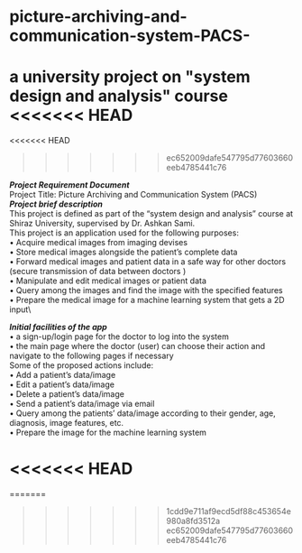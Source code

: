 # picture-archiving-and-communication-system-PACS-
a university project on "system design and analysis" course
<<<<<<< HEAD
=======
<<<<<<< HEAD
>>>>>>> ec652009dafe547795d77603660eeb4785441c76

**_Project Requirement Document_**\
Project Title: Picture Archiving and Communication System (PACS)\
**_Project brief description_**\
This project is defined as part of the “system design and analysis” course at Shiraz University, supervised by Dr. Ashkan Sami.\
This project  is an application used for the following purposes:\
•	Acquire medical images from imaging devises\
•	Store medical images alongside the patient’s complete data\
•	Forward medical images and patient data in a safe way for other doctors (secure transmission of data between doctors )\
•	Manipulate and edit medical images or patient data\
•	Query among the images and find the image with the specified features\
•	Prepare the medical image for a machine learning system that gets a 2D input\

**_Initial facilities of the app_**\
•	a sign-up/login page for the doctor to log into the system\
•	the main page where the doctor (user) can choose their action and navigate to the following pages if necessary\
Some of the proposed actions include:\
•	Add a patient’s data/image\
•	Edit a patient’s data/image\
•	Delete a patient’s data/image\
•	Send a patient’s data/image via email\
•	Query among the patients’ data/image according to their gender, age, diagnosis, image features, etc.\
•	Prepare the image for the machine learning system



<<<<<<< HEAD
=======
=======
>>>>>>> 1cdd9e711af9ecd5df88c453654e980a8fd3512a
>>>>>>> ec652009dafe547795d77603660eeb4785441c76
